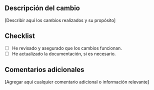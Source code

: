 ## Descripción del cambio

[Describir aquí los cambios realizados y su propósito]

## Checklist

- [ ] He revisado y asegurado que los cambios funcionan.
- [ ] He actualizado la documentación, si es necesario.

## Comentarios adicionales

[Agregar aquí cualquier comentario adicional o información relevante]